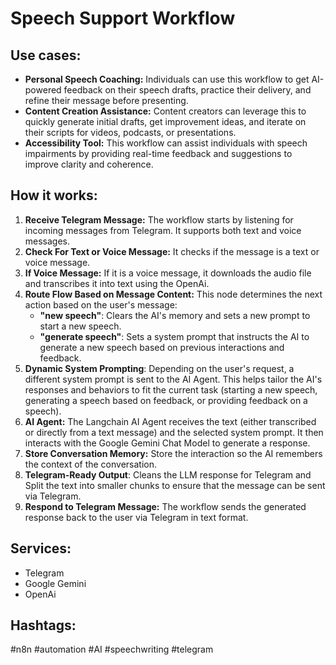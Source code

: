 # Speech Support Workflow

## Use cases:

- **Personal Speech Coaching:**  Individuals can use this workflow to get AI-powered feedback on their speech drafts, practice their delivery, and refine their message before presenting.
- **Content Creation Assistance:**  Content creators can leverage this to quickly generate initial drafts, get improvement ideas, and iterate on their scripts for videos, podcasts, or presentations.
- **Accessibility Tool:**  This workflow can assist individuals with speech impairments by providing real-time feedback and suggestions to improve clarity and coherence.

## How it works:

1.  **Receive Telegram Message:** The workflow starts by listening for incoming messages from Telegram. It supports both text and voice messages.
2.  **Check For Text or Voice Message:** It checks if the message is a text or voice message.
3.  **If Voice Message:** If it is a voice message, it downloads the audio file and transcribes it into text using the OpenAi.
4.  **Route Flow Based on Message Content:** This node determines the next action based on the user's message:
    *   **"new speech"**:  Clears the AI's memory and sets a new prompt to start a new speech.
    *   **"generate speech"**: Sets a system prompt that instructs the AI to generate a new speech based on previous interactions and feedback.
5.  **Dynamic System Prompting**: Depending on the user's request, a different system prompt is sent to the AI Agent. This helps tailor the AI's responses and behaviors to fit the current task (starting a new speech, generating a speech based on feedback, or providing feedback on a speech).
6.  **AI Agent:** The Langchain AI Agent receives the text (either transcribed or directly from a text message) and the selected system prompt. It then interacts with the Google Gemini Chat Model to generate a response.
7.  **Store Conversation Memory:** Store the interaction so the AI remembers the context of the conversation.
8.  **Telegram-Ready Output**: Cleans the LLM response for Telegram and Split the text into smaller chunks to ensure that the message can be sent via Telegram.
9.  **Respond to Telegram Message:**  The workflow sends the generated response back to the user via Telegram in text format.

## Services:

-   Telegram
-   Google Gemini
-   OpenAi

## Hashtags:

#n8n #automation #AI #speechwriting #telegram
